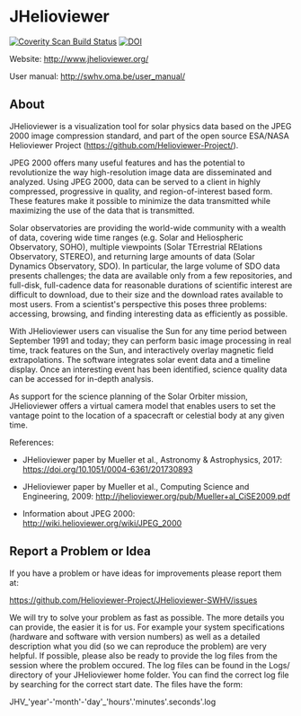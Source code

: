 JHelioviewer
============

[![Coverity Scan Build Status](https://scan.coverity.com/projects/9940/badge.svg)](https://scan.coverity.com/projects/9940)
[![DOI](https://zenodo.org/badge/50179170.svg)](https://zenodo.org/badge/latestdoi/50179170)

Website: http://www.jhelioviewer.org/

User manual: http://swhv.oma.be/user_manual/

About
-----

JHelioviewer is a visualization tool for solar physics data based on the JPEG
2000 image compression standard, and part of the open source ESA/NASA Helioviewer
Project (https://github.com/Helioviewer-Project/).

JPEG 2000 offers many useful features and has the potential to revolutionize the
way high-resolution image data are disseminated and analyzed. Using JPEG 2000, data
can be served to a client in highly compressed, progressive in quality, and
region-of-interest based form. These features make it possible to minimize the data
transmitted while maximizing the use of the data that is transmitted.

Solar observatories are providing the world-wide community with a wealth of data,
covering wide time ranges (e.g. Solar and Heliospheric Observatory, SOHO), multiple
viewpoints (Solar TErrestrial RElations Observatory, STEREO), and returning large
amounts of data (Solar Dynamics Observatory, SDO). In particular, the large volume
of SDO data presents challenges; the data are available only from a few repositories,
and full-disk, full-cadence data for reasonable durations of scientific interest are
difficult to download, due to their size and the download rates available to most
users. From a scientist's perspective this poses three problems: accessing, browsing,
and finding interesting data as efficiently as possible.

With JHelioviewer users can visualise the Sun for any time period between September
1991 and today; they can perform basic image processing in real time, track features
on the Sun, and interactively overlay magnetic field extrapolations. The software
integrates solar event data and a timeline display. Once an interesting event has
been identified, science quality data can be accessed for in-depth analysis.

As support for the science planning of the Solar Orbiter mission, JHelioviewer
offers a virtual camera model that enables users to set the vantage point to the
location of a spacecraft or celestial body at any given time.

References:

- JHelioviewer paper by Mueller et al., Astronomy & Astrophysics, 2017:
  https://doi.org/10.1051/0004-6361/201730893

- JHelioviewer paper by Mueller et al., Computing Science and Engineering, 2009:
  http://jhelioviewer.org/pub/Mueller+al_CiSE2009.pdf

- Information about JPEG 2000:
  http://wiki.helioviewer.org/wiki/JPEG_2000

Report a Problem or Idea
------------------------

If you have a problem or have ideas for improvements please report them at:

https://github.com/Helioviewer-Project/JHelioviewer-SWHV/issues

We will try to solve your problem as fast as possible. The more details you can
provide, the easier it is for us. For example your system specifications
(hardware and software with version numbers) as well as a detailed description
what you did (so we can reproduce the problem) are very helpful. If possible,
please also be ready to provide the log files from the session where the problem
occured. The log files can be found in the Logs/ directory of your JHelioviewer
home folder. You can find the correct log file by searching for the correct
start date. The files have the form:

JHV_'year'-'month'-'day'_'hours'.'minutes'.seconds'.log
